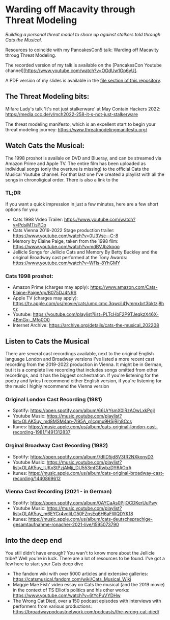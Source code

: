 # Warding off Macavity through Threat Modeling
*Building a personal threat model to shore up against stalkers told through Cats the Musical.*

Resources to coincide with my PancakesCon5 talk: Warding off Macavity throug Threat Modeling. 

The recorded version of my talk is available on the [PancakesCon Youtube channel][https://www.youtube.com/watch?v=OGdUw1Gp6yU].

A PDF version of my slides is available in the [file section of this repository](https://github.com/0xD4ni/cats/blob/main/Warding%20off%20Macavity%20through%20threat%20modeling%20-%20PancakesCon%20(PDF%20friendly).pdf). 

## The Threat Modeling bits:
Mifare Lady's talk 'It's not just stalkerware' at May Contain Hackers 2022: https://media.ccc.de/v/mch2022-258-it-s-not-just-stalkerware

The threat modeling manifesto, which is an excellent start to begin your threat modeling journey: https://www.threatmodelingmanifesto.org/

## Watch Cats the Musical:
The 1998 proshot is availale on DVD and Blueray, and can be streamed via Amazon Prime and Apple TV. The entire film has been uploaded as individual songs (only the overture is missing) to the official Cats the Musical Youtube channel. For that last one I've created a playlist with all the songs in chronoligical order. There is also a link to the 

### TL;DR
If you want a quick impression in just a few minutes, here are a few short options for you:
* Cats 1998 Video Trailer: https://www.youtube.com/watch?v=PdsiMTisPDo
* Cats Vienna 2019-2022 Stage production trailer: https://www.youtube.com/watch?v=0U3Vsc--C-8
* Memory by Elaine Paige, taken from the 1998 film: https://www.youtube.com/watch?v=mdBVJbzkoqo
* Jellicle Songs for Jellicle Cats and Memory By Betty Buckley and the original Broadway cast performed at the Tony Awards: https://www.youtube.com/watch?v=Wf1s-8YhGMY 


### Cats 1998 proshot:
* Amazon Prime (charges may apply): https://www.amazon.com/Cats-Elaine-Paige/dp/B075DJ4NRS
* Apple TV (charges may apply): https://tv.apple.com/us/movie/cats/umc.cmc.3qwcil41ymmxbrt3bktzj8hcz
* Youtube: https://youtube.com/playlist?list=PLTcHbF2P9TJeqkzX46X-4BmGx-_Mfo0O0
* Internet Archive: https://archive.org/details/cats-the-musical_202208

## Listen to Cats the Musical
There are several cast recordings available, next to the original English language London and Broadway versions I've listed a more recent cast recording from the 2019-2022 production in Vienna. It might be in German, but it is a complete live recording that includes songs omitted from other recordings, and it has the biggest orchestration. If you're listening for the poetry and lyrics I recommend either English version, if you're listening for the music I highly recommend the Vienna version

### Original London Cast Recording (1981)
* Spotify: https://open.spotify.com/album/66UrYsmX0lRzAOwLxkPgjl
* Youtube Music: https://music.youtube.com/playlist?list=OLAK5uy_md8MSM4ap-7I95A_g1cqmu9HSjRjh8Ccs
* Itunes: https://music.apple.com/us/album/cats-original-london-cast-recording-1981/1491312837

### Orginal Broadway Cast Recording (1982)
* Spotify: https://open.spotify.com/album/7dIID5jd8V3fR2NXkonyD3
* Youtube Music: https://music.youtube.com/playlist?list=OLAK5uy_lUKxStPzjAMji_DU553mfGRwbzDY6AOqA
* Itunes: https://music.apple.com/us/album/cats-original-broadway-cast-recording/1440869612

### Vienna Cast Recording (2021 - in German)
* Spotify: https://open.spotify.com/album/0AYCaAs0PjlOCDKerUuPwy
* Youtube Music: https://music.youtube.com/playlist?list=OLAK5uy_m6EYCr4vqIiLG50FZnsEq6H6aFWQDYKf8
* Itunes: https://music.apple.com/us/album/cats-deutschsprachige-gesamtaufnahme-ronacher-2021-live/1595073790

## Into the deep end
You still didn't have enough? You wan't to know more about the Jellicle tribe? Well you're in luck. There are a lot of resources to be found. I've got a few here to start your Cats deep dive
* The fandom wiki with over 5000 articles and extensive galleries: https://catsmusical.fandom.com/wiki/Cats_Musical_Wiki
* Maggie Mae Fish' video essay on Cats the musical (and the 2019 movie) in the context of TS Elliot's politics and his other works: https://www.youtube.com/watch?v=6tYcPuVYDHw
* The Wrong Cat Died, over a 150 podcast episodes with interviews with performers from various productions: https://broadwaypodcastnetwork.com/podcasts/the-wrong-cat-died/

